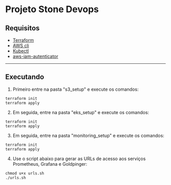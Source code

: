 # Projeto Stone Devops

## Requisitos
- [Terraform](https://learn.hashicorp.com/tutorials/terraform/install-cli)
- [AWS cli ](https://docs.aws.amazon.com/cli/latest/userguide/cli-chap-install.html)
- [Kubectl](https://kubernetes.io/docs/tasks/tools/install-kubectl/)
- [aws-iam-autenticator](https://docs.aws.amazon.com/eks/latest/userguide/install-aws-iam-authenticator.html)

---

## Executando

1. Primeiro entre na pasta "s3_setup" e execute os comandos:
```
terraform init
terraform apply
```

2. Em seguida, entre na pasta "eks_setup" e execute os comandos:
```
terraform init
terraform apply
```

3. Em seguida, entre na pasta "monitoring_setup" e execute os comandos:
```
terraform init
terraform apply
```

4. Use o script abaixo para gerar as URLs de acesso aos serviços Prometheus, Grafana e Goldpinger:
```
chmod u+x urls.sh
./urls.sh
```
